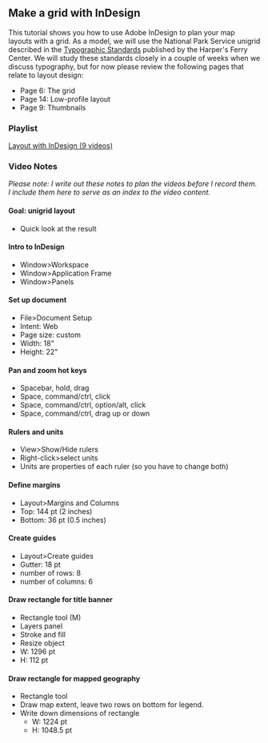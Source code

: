 ## Make a grid with InDesign  

This tutorial shows you how to use Adobe InDesign to plan your map layouts with a grid. As a model, we will use the National Park Service unigrid described in the [Typographic Standards](http://public.gettysburg.edu/~jrudy/type-standards.pdf) published by the Harper's Ferry Center. We will study these standards closely in a couple of weeks when we discuss typography, but for now please review the following pages that relate to layout design:  

- Page 6: The grid  
- Page 14: Low-profile layout
- Page 9: Thumbnails

### Playlist  

[Layout with InDesign (9 videos)](https://youtube.com/playlist?list=PLdXGsLVpvp2paUuUbZ9LhW_FDBFxtcGOI)

### Video Notes  

_Please note: I write out these notes to plan the videos before I record them. I include them here to serve as an index to the video content._   

#### Goal: unigrid layout        

- Quick look at the result  

#### Intro to InDesign  

- Window>Workspace  
- Window>Application Frame  
- Window>Panels   

#### Set up document    

- File>Document Setup
- Intent: Web      
- Page size: custom  
- Width: 18"
- Height: 22"    

#### Pan and zoom hot keys    

- Spacebar, hold, drag  
- Space, command/ctrl, click  
- Space, command/ctrl, option/alt, click  
- Space, command/ctrl, drag up or down    

#### Rulers and units  

- View>Show/Hide rulers  
- Right-click>select units  
- Units are properties of each ruler (so you have to change both)  

#### Define margins

- Layout>Margins and Columns  
- Top: 144 pt (2 inches)  
- Bottom: 36 pt (0.5 inches)  

#### Create guides  

- Layout>Create guides  
- Gutter: 18 pt
- number of rows: 8  
- number of columns: 6

#### Draw rectangle for title banner    

- Rectangle tool (M)
- Layers panel  
- Stroke and fill  
- Resize object  
- W: 1296 pt  
- H: 112 pt  

#### Draw rectangle for mapped geography

- Rectangle tool  
- Draw map extent, leave two rows on bottom for legend.
- Write down dimensions of rectangle
  - W: 1224 pt
  - H: 1048.5 pt
